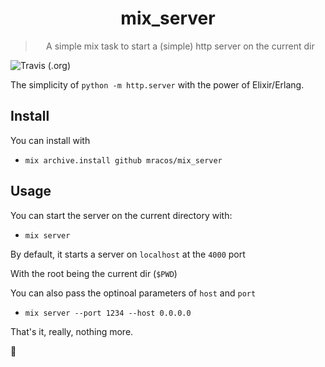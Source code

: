 <h1 align="center">mix_server</h1>
<blockquote align="center">A simple mix task to start a (simple) http server on the current dir</blockquote>

![Travis (.org)](https://img.shields.io/travis/mracos/mix_server.svg?style=flat-square)

The simplicity of `python -m http.server` with the power of Elixir/Erlang.

## Install

You can install with
- `mix archive.install github mracos/mix_server`

## Usage

You can start the server on the current directory with:
- `mix server`

By default, it starts a server on `localhost` at the `4000` port

With the root being the current dir (`$PWD`)

You can also pass the  optinoal parameters of `host` and `port`
- `mix server --port 1234 --host 0.0.0.0`

That's it, really, nothing more.

:duck:

